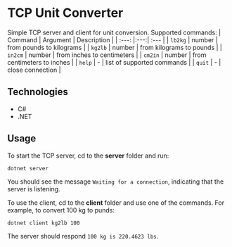 # TCP Unit Converter
Simple TCP server and client for unit conversion. Supported commands:
| Command | Argument | Description  |
| :---: |:---:| :--- |
| `lb2kg` | number | from pounds to kilograms |
| `kg2lb` | number | from kilograms to pounds |
| `in2cm` | number | from inches to centimeters |
| `cm2in` | number | from centimeters to inches |
| `help` | - | list of supported commands |
| `quit` | - | close connection |

## Technologies
* C#
* .NET

## Usage
To start the TCP server, cd to the **server** folder and run:
```
dotnet server
```
You should see the message `Waiting for a connection`, indicating that the server is listening.

To use the client, cd to the **client** folder and use one of the commands. For example, to convert 100 kg to punds:
```
dotnet client kg2lb 100
```
The server should respond `100 kg is 220.4623 lbs`.
